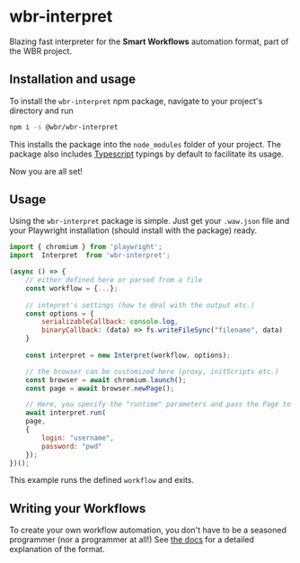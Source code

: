 # wbr-interpret
Blazing fast interpreter for the **Smart Workflows** automation format, part of the WBR project.

## Installation and usage

To install the `wbr-interpret` npm package, navigate to your project's directory and run

```bash
npm i -s @wbr/wbr-interpret
```

This installs the package into the `node_modules` folder of your project. The package also includes [Typescript](https://www.typescriptlang.org/) typings by default to facilitate its usage.

Now you are all set!

## Usage
Using the `wbr-interpret` package is simple. Just get your `.waw.json` file and your Playwright installation (should install with the package) ready.

```javascript
import { chromium } from 'playwright';
import  Interpret  from 'wbr-interpret';

(async () => {
	// either defined here or parsed from a file
	const workflow = {...}; 
	
	// intepret's settings (how to deal with the output etc.)
	const options = {
		serializableCallback: console.log,
		binaryCallback: (data) => fs.writeFileSync("filename", data)
	}
	
	const interpret = new Interpret(workflow, options);

	// the browser can be customized here (proxy, initScripts etc.)
	const browser = await chromium.launch();
	const page = await browser.newPage();

	// Here, you specify the "runtime" parameters and pass the Page to be used.
	await interpret.run(
	page,
	{
		login: "username",
		password: "pwd"
	});
})();
```

This example runs the defined `workflow` and exits.

## Writing your Workflows
To create your own workflow automation, you don't have to be a seasoned programmer (nor a programmer at all!) See [the docs](https://github.com/barjin/wbr/blob/main/docs/wbr-interpret/waw_definition.md) for a detailed explanation of the format.
